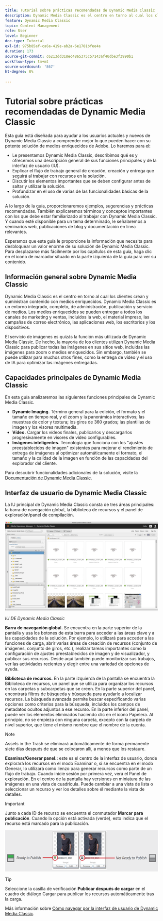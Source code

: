 ```yaml
---
title: Tutorial sobre prácticas recomendadas de Dynamic Media Classic
description: Dynamic Media Classic es el centro en torno al cual los clientes crean y suministran contenido con medios enriquecidos. Este tutorial de prácticas recomendadas se ha creado para ayudar a los usuarios actuales y nuevos de Dynamic Media Classic a comprender mejor lo que pueden hacer con esta potente solución de medios enriquecidos de Adobe. En esta parte del tutorial, aprenderá qué es Dynamic Media Classic y echará un breve vistazo a sus funciones principales y a la interfaz de usuario.
feature: Dynamic Media Classic
topic: Content Management
role: User
level: Beginner
doc-type: Tutorial
exl-id: 975b85af-ca6a-419e-ab2a-6e1781bfee4a
duration: 173
source-git-commit: c6213dd318ec4865375c57143af40dbe3f3990b1
workflow-type: tm+mt
source-wordcount: '867'
ht-degree: 0%

---
```


# Tutorial sobre prácticas recomendadas de Dynamic Media Classic

Esta guía está diseñada para ayudar a los usuarios actuales y nuevos de Dynamic Media Classic a comprender mejor lo que pueden hacer con su potente solución de medios enriquecidos de Adobe. Lo haremos para el:

- Le presentamos Dynamic Media Classic, describimos qué es y ofrecemos una descripción general de sus funciones principales y de la interfaz de usuario (IU).
- Explicar el flujo de trabajo general de creación, creación y entrega que seguirá al trabajar con recursos en la solución.
- Discutir los elementos importantes que se deben configurar antes de saltar y utilizar la solución.
- Profundizar en el uso de varias de las funcionalidades básicas de la solución.

A lo largo de la guía, proporcionaremos ejemplos, sugerencias y prácticas recomendadas. También explicaremos términos y conceptos importantes con los que debe estar familiarizado al trabajar con Dynamic Media Classic. Y cuando esté disponible para un tema determinado, le señalaremos a seminarios web, publicaciones de blog y documentación en línea relevantes.

Esperamos que esta guía le proporcione la información que necesita para desbloquear un valor enorme de su solución de Dynamic Media Classic. Para desplazarse más fácilmente por los capítulos de esta guía, haga clic en el icono de marcador situado en la parte izquierda de la guía para ver su contenido.

## Información general sobre Dynamic Media Classic

Dynamic Media Classic es el centro en torno al cual los clientes crean y suministran contenido con medios enriquecidos. Dynamic Media Classic es un entorno integrado, completo, de administración, publicación y servicio de medios. Los medios enriquecidos se pueden entregar a todos los canales de marketing y ventas, incluidos la web, el material impreso, las campañas de correo electrónico, las aplicaciones web, los escritorios y los dispositivos.

El servicio de imágenes es quizás la función más utilizada de Dynamic Media Classic. De hecho, la mayoría de los clientes utilizan Dynamic Media Classic para publicar todas las imágenes en sus sitios web, incluidas las imágenes para zoom o medios enriquecidos. Sin embargo, también se puede utilizar para muchos otros fines, como la entrega de vídeo y el uso de IA para optimizar las imágenes entregadas.

## Capacidades principales de Dynamic Media Classic

En esta guía analizaremos las siguientes funciones principales de Dynamic Media Classic.

- **Dynamic Imaging.** Término general para la edición, el formato y el tamaño en tiempo real, y el zoom y la panorámica interactivos; las muestras de color y textura; los giros de 360 grados; las plantillas de imagen y los visores multimedia.
- **Vídeo.** Cargar los vídeos finales, publicarlos y descargarlos progresivamente en visores de vídeo configurables.
- **Imágenes inteligentes.** Tecnología que funciona con los &quot;ajustes preestablecidos de imagen&quot; existentes para mejorar el rendimiento de entrega de imágenes al optimizar automáticamente el formato, el tamaño y la calidad de la imagen en función de las capacidades del explorador del cliente.

Para descubrir funcionalidades adicionales de la solución, visite la [Documentación de Dynamic Media Classic](https://experienceleague.adobe.com/docs/dynamic-media-classic/using/intro/introduction.html).

## Interfaz de usuario de Dynamic Media Classic

La IU principal de Dynamic Media Classic consta de tres áreas principales: la barra de navegación global, la biblioteca de recursos y el panel de exploración/panel de compilación.

![imagen](assets/overview/overview-dmc-ui-ew.png)

_IU DE Dynamic Media Classic_

**Barra de navegación global.** Se encuentra en la parte superior de la pantalla y usa los botones de esta barra para acceder a las áreas clave y a las capacidades de la solución. Por ejemplo, lo utilizará para acceder a las funciones de carga, abrir varias áreas de creación de recursos (conjunto de imágenes, conjunto de giros, etc.), realizar tareas importantes como la configuración de ajustes preestablecidos de imagen y de visualizador, y publicar sus recursos. Desde aquí también puede monitorizar sus trabajos, ver las actividades recientes y elegir entre una variedad de opciones de ayuda.

**Biblioteca de recursos.** En la parte izquierda de la pantalla se encuentra la Biblioteca de recursos, un panel que se utiliza para organizar los recursos en las carpetas y subcarpetas que se creen. En la parte superior del panel, encontrará filtros de búsqueda y búsqueda para ayudarle a localizar recursos. La búsqueda avanzada permite buscar especificando varias opciones como criterios para la búsqueda, incluidos los campos de metadatos ocultos adjuntos a ese recurso. En la parte inferior del panel, puede ver los elementos eliminados haciendo clic en el icono Papelera. Al principio, no se empieza con ninguna carpeta, excepto con la carpeta de nivel superior, que tiene el mismo nombre que el nombre de la cuenta.

>[!NOTE]
>
>Assets in the Trash se eliminará automáticamente de forma permanente siete días después de que se colocaron allí, a menos que los restaure.

**Examinar/Generar panel.**: este es el centro de la interfaz de usuario, donde explorará los recursos en el modo Examinar o, si se encuentra en el modo Generar, lo utilizará como lienzo para generar recursos como parte de un flujo de trabajo. Cuando inicie sesión por primera vez, verá el Panel de exploración. En el centro de la pantalla hay versiones en miniatura de las imágenes en una vista de cuadrícula. Puede cambiar a una vista de lista o seleccionar un recurso y ver los detalles sobre él mediante la vista de detalles.

>[!IMPORTANT]
>
>Junto a cada ID de recurso se encuentra el conmutador **Marcar para publicación**. Cuando la opción está activada (verde), esto indica que el recurso está marcado para la publicación.

![imagen](assets/overview/overview-mark-for-publish.png)

>[!TIP]
>
>Seleccione la casilla de verificación **Publicar después de cargar** en el cuadro de diálogo Cargar para publicar los recursos automáticamente tras la carga.

Más información sobre [Cómo navegar por la interfaz de usuario de Dynamic Media Classic](https://experienceleague.adobe.com/docs/dynamic-media-classic/using/getting-started/navigation-basics.html).
